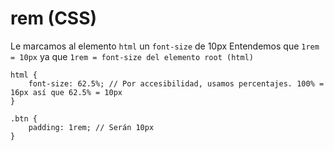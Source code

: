 # rem (CSS)

Le marcamos al elemento `html` un `font-size` de 10px
Entendemos que `1rem = 10px` ya que `1rem = font-size del elemento root (html)`

```
html {
	font-size: 62.5%; // Por accesibilidad, usamos percentajes. 100% = 16px así que 62.5% = 10px
}

.btn {
	padding: 1rem; // Serán 10px
}
```